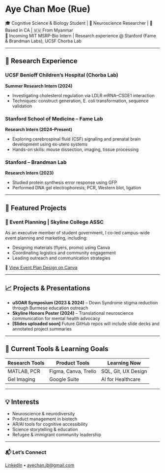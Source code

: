 # Aye Chan Moe (Rue)

🎓 Cognitive Science & Biology Student | 🧠 Neuroscience Researcher | 📍 Based in CA | 🇲🇲 From Myanmar  
📌 Incoming MIT MSRP-Bio Intern | Research experience @ Stanford (Fame & Brandman Labs), UCSF Chorba Lab

---

## 🔬 Research Experience

### UCSF Benioff Children’s Hospital (Chorba Lab)  
**Summer Research Intern (2024)**  
- Investigating cholesterol regulation via LDLR mRNA–CSDE1 interaction  
- Techniques: construct generation, E. coli transformation, sequence validation

### Stanford School of Medicine – Fame Lab  
**Research Intern (2024–Present)**  
- Exploring cerebrospinal fluid (CSF) signaling and prenatal brain development using ex-utero systems  
- Hands-on skills: mouse dissection, imaging, tissue processing

### Stanford – Brandman Lab  
**Research Intern (2023)**  
- Studied protein synthesis error response using GFP  
- Performed DNA gel electrophoresis, PCR, Western blot, ligation

---
## 📌 Featured Projects

### 🎉 Event Planning | Skyline College ASSC
As an executive member of student government, I co-led campus-wide event planning and marketing, including:
- Designing materials (flyers, promo) using Canva
- Coordinating logistics and community engagement
- Leading outreach and communication strategies

📎 [View Event Plan Design on Canva](https://www.canva.com/design/DAGmmQHbIjA/xng-yv2LQAySL-1alRJF-w/edit?utm_content=DAGmmQHbIjA&utm_campaign=designshare&utm_medium=link2&utm_source=sharebutton)

---

## 📈 Projects & Presentations

- **uSOAR Symposium (2023 & 2024)** – Down Syndrome stigma reduction through Burmese education outreach  
- **Skyline Honors Poster (2024)** – Translational neuroscience communication for mental health advocacy  
- **[Slides uploaded soon]** Future GitHub repos will include slide decks and annotated project summaries

---

## 🧰 Current Tools & Learning Goals

| Research Tools | Product Tools       | Learning Now        |
|----------------|---------------------|----------------------|
| MATLAB, PCR     | Figma, Canva, Trello | SQL, Git, UX Design  |
| Gel Imaging     | Google Suite         | AI for Healthcare    |

---

## 💡 Interests
- Neuroscience & neurodiversity
- Product management in biotech
- AR/AI tools for cognitive accessibility
- Science storytelling & education
- Refugee & immigrant community leadership

---

### 📬 Let’s Connect
[LinkedIn](https://www.linkedin.com/in/aye-chan-moe-0444a2184/) • ayechan.jb@gmail.com
